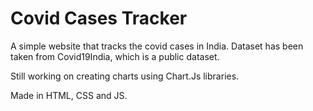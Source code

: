 # Covid Cases Tracker

A simple website that tracks the covid cases in India.
Dataset has been taken from Covid19India, which is a public dataset.

Still working on creating charts using Chart.Js libraries.

Made in HTML, CSS and JS.
